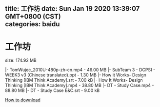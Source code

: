 
title: 工作坊
date: Sun Jan 19 2020 13:39:07 GMT+0800 (CST)    
categories: baidu
---

# 工作坊
size: 174.92 MB
 
 
|- TomWujec_2010U-480p-zh-cn.mp4 - 46.00 MB
|- SubTeam 3 - DCPSI - WEEK3 v3 (Chinese translated).ppt - 1.30 MB
|- How it Works- Design Thinking [IBM Think Academy].srt - 7.00 kB
|- How It Works- Design Thinking [IBM Think Academy].mp4 - 38.80 MB
|- DT - Study Case.mp4 - 88.80 MB
|- DT - Study Case E&C.srt - 9.00 kB

[How to download](https://bpcam.bemobtrk.com/go/2ceec3aa-1ca2-46d6-b9ff-aaa5c184517c?jno=5334)